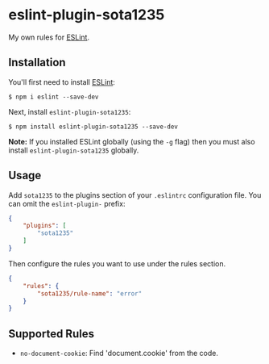 # eslint-plugin-sota1235

My own rules for [ESLint](http://eslint.org/).

## Installation

You'll first need to install [ESLint](http://eslint.org):

```
$ npm i eslint --save-dev
```

Next, install `eslint-plugin-sota1235`:

```
$ npm install eslint-plugin-sota1235 --save-dev
```

**Note:** If you installed ESLint globally (using the `-g` flag) then you must also install `eslint-plugin-sota1235` globally.

## Usage

Add `sota1235` to the plugins section of your `.eslintrc` configuration file. You can omit the `eslint-plugin-` prefix:

```json
{
    "plugins": [
        "sota1235"
    ]
}
```


Then configure the rules you want to use under the rules section.

```json
{
    "rules": {
        "sota1235/rule-name": "error"
    }
}
```

## Supported Rules

* `no-document-cookie`: Find 'document.cookie' from the code.
